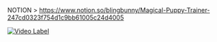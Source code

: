NOTION >
https://www.notion.so/blingbunny/Magical-Puppy-Trainer-247cd0323f754d1c9bb61005c24d4005

[![Video Label](http://img.youtube.com/vi/cPA4CmkSpIk/0.jpg)](https://youtu.be/cPA4CmkSpIk)

